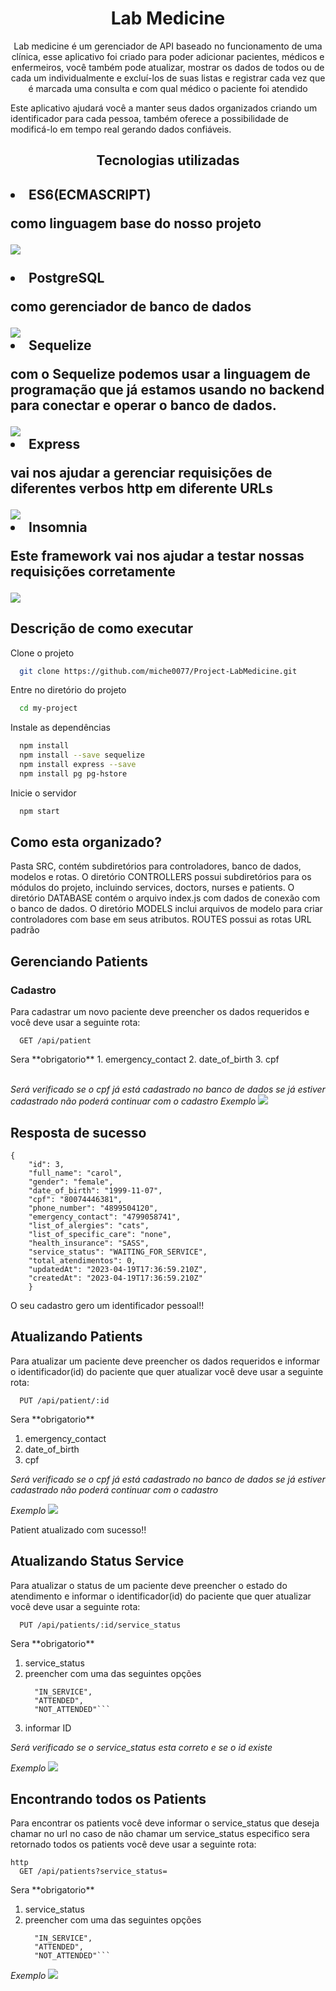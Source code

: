 <h1 align="center"> Lab Medicine </h1>
<p align="center">
Lab medicine é um gerenciador de API baseado no funcionamento de uma clínica, esse aplicativo foi criado para poder adicionar pacientes, médicos e enfermeiros, você também pode atualizar, mostrar os dados de todos ou de cada um individualmente e excluí-los de suas listas e registrar cada vez que é marcada uma consulta e com qual médico o paciente foi atendido

Este aplicativo ajudará você a manter seus dados organizados criando um identificador para cada pessoa, também oferece
a possibilidade de modificá-lo em tempo real gerando dados confiáveis.

</p>

<h2 align="center"> Tecnologias utilizadas<h2/>

<li>ES6(ECMASCRIPT)</li>
<p>como linguagem base do nosso projeto</p>
<img src="./src/img/js.png">
<br><br>

<li>PostgreSQL</li>
<p>como gerenciador de banco de dados</p>
<img  src="./src/img/post.png">
<br>

<li>Sequelize</li>
<p>com o Sequelize podemos usar a linguagem de programação que já estamos usando no backend para conectar e operar o banco de dados.</p>
<img src="./src/img/seq.png"> 
<br>

<li>Express</li>
<p>vai nos ajudar a gerenciar requisições de diferentes verbos http em diferente URLs</p>
<img src="./src/img/express.png">
<br>

<li>Insomnia</li>
<p>Este framework vai nos ajudar a testar nossas requisições corretamente</p>
<img src="./src/img/inso.png">
<br>

<h2>Descrição de como executar</h2>

Clone o projeto

```bash
  git clone https://github.com/miche0077/Project-LabMedicine.git
```

Entre no diretório do projeto

```bash
  cd my-project
```

Instale as dependências

```bash
  npm install
  npm install --save sequelize
  npm install express --save
  npm install pg pg-hstore
```

Inicie o servidor

```bash
  npm start

```

<h2> Como esta organizado?</h2>
<p>
Pasta SRC, contém subdiretórios para controladores, banco de dados, modelos e rotas. 
O diretório CONTROLLERS possui subdiretórios para os módulos do projeto, incluindo services, doctors, nurses e patients. 
O diretório DATABASE contém o arquivo index.js com dados de conexão com o banco de dados.
O diretório MODELS inclui arquivos de modelo para criar  controladores com base em seus atributos.
ROUTES possui as rotas URL padrão </p>

<h2>Gerenciando Patients</h2>
<h3>Cadastro</h3>
<p> Para cadastrar um novo paciente deve preencher os dados requeridos e você deve usar a seguinte rota: </p>

```http
  GET /api/patient
```

<p> Sera  **obrigatorio** 
1. emergency_contact
2. date_of_birth
3. cpf
</p>
<br>
<i> Será verificado se o cpf já está cadastrado no banco de dados se já estiver cadastrado não poderá continuar com o cadastro </i>
<em>Exemplo</em>
<img src="./src/img/newpatient.png">

<h2>Resposta de sucesso</h2>

```
{
	"id": 3,
	"full_name": "carol",
	"gender": "female",
	"date_of_birth": "1999-11-07",
	"cpf": "80074446381",
	"phone_number": "4899504120",
	"emergency_contact": "4799058741",
	"list_of_alergies": "cats",
	"list_of_specific_care": "none",
	"health_insurance": "SASS",
	"service_status": "WAITING_FOR_SERVICE",
	"total_atendimentos": 0,
	"updatedAt": "2023-04-19T17:36:59.210Z",
	"createdAt": "2023-04-19T17:36:59.210Z"
    }
```


<p>O seu cadastro gero um identificador pessoal!!</p>


<h2>Atualizando Patients</h2>
<p> Para atualizar um paciente deve preencher os dados requeridos e informar o identificador(id) do paciente que quer atualizar você deve usar a seguinte rota: </p>

```http
  PUT /api/patient/:id
```

<p> Sera  **obrigatorio** </p>

1. emergency_contact
2. date_of_birth
3. cpf

<i> Será verificado se o cpf já está cadastrado no banco de dados se já estiver cadastrado não poderá continuar com o cadastro </i>

<em>Exemplo</em>
<img src="./src/img/putpatient.png">

<p>Patient atualizado com sucesso!!</p>

<h2>Atualizando Status Service </h2>
<p> Para atualizar o status de um paciente deve preencher o estado do atendimento  e informar o identificador(id) do paciente que quer atualizar você deve usar a seguinte rota: </p>

```http
  PUT /api/patients/:id/service_status
```

<p> Sera  **obrigatorio** </p>

1. service_status
2. preencher com uma das seguintes opções
    ```"WAITING_FOR_SERVICE",
      "IN_SERVICE",
      "ATTENDED",
      "NOT_ATTENDED"```
3. informar ID

<i> Será verificado se o service_status esta correto e se o id existe </i>

<em>Exemplo</em>
<img src="./src/img/putpatientstatus.png">

<h2>Encontrando todos os Patients</h2>

<p> Para encontrar os patients você deve informar o service_status que deseja chamar no url no caso de não chamar um service_status especifico sera retornado todos os patients você deve usar a seguinte rota: </p>

```
http
  GET /api/patients?service_status=
```
<p> Sera  **obrigatorio** </p>

1. service_status
2. preencher com uma das seguintes opções
    ```"WAITING_FOR_SERVICE",
      "IN_SERVICE",
      "ATTENDED",
      "NOT_ATTENDED"```

<em>Exemplo</em>
<img src="./src/img/getpatients.png">

